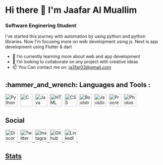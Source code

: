 <h1>Hi there 👋 I'm Jaafar Al Muallim</h1>

<h3> Software Enginering Student </h3>
I've started this journey with automation by using python and python libraries. Now I'm focusing more on web development using js. Next is app development using Flutter & dart

- 🌱 I’m currently learning more about web and app development 
- 👯 I’m looking to collaborate on any project with creative ideas
- 📫 You Can contact me on: ja3far03@gmail.com


<h2>:hammer_and_wrench: Languages and Tools :</h2>
<div>
 <img src="https://raw.githubusercontent.com/danielcranney/readme-generator/main/public/icons/skills/python-colored.svg" title="Python"  alt="Python" width="40" height="40"/>&nbsp;
     <img src= "https://raw.githubusercontent.com/danielcranney/readme-generator/main/public/icons/skills/c-colored.svg" title= "C" alt ="C" width="40" height="40"/>&nbsp;
  <img src="https://raw.githubusercontent.com/danielcranney/readme-generator/main/public/icons/skills/java-colored.svg" title="Java" alt="Java" width="40" height="40"/>&nbsp;
  <img src="https://raw.githubusercontent.com/danielcranney/readme-generator/main/public/icons/skills/html5-colored.svg" title="HTML5" alt="HTML" width="40" height="40"/>&nbsp;
  <img src="https://raw.githubusercontent.com/danielcranney/readme-generator/main/public/icons/skills/css3-colored.svg"  title="CSS3" alt="CSS" width="40" height="40"/>&nbsp;
        <img src= "https://raw.githubusercontent.com/danielcranney/readme-generator/main/public/icons/skills/bootstrap-colored.svg" title= "Bootstrap" alt ="Bootstrap" width="40" height="40"/>&nbsp;
  <img src="https://raw.githubusercontent.com/danielcranney/readme-generator/main/public/icons/skills/javascript-colored.svg" title="JavaScript" alt="JavaScript" width="40" height="40"/>&nbsp;
  <img src= "https://www.iamag.co/wp-content/uploads/2016/10/Procreate-Icon-750x400.png" title= "Procreate" alt ="Procreate" width="40" height="40"/>&nbsp;
  <img src= "https://raw.githubusercontent.com/danielcranney/readme-generator/main/public/icons/skills/photoshop-colored.svg" title= "Photoshop" alt ="Photoshop" width="40" height="40"/>&nbsp;
</div>

<h2>Social</h2>
<div id="badges">
  <a href="https://discord.com/users/Ja3far03#2727">
  <img src="https://raw.githubusercontent.com/danielcranney/readme-generator/main/public/icons/socials/discord.svg" alt="Discord Badge" width="40" height="40"/>&nbsp;
  <a href="https://twitter.com/Ja3far032?t=-98p2rYmUwNx5YPeMHAihQ&s=09">
  <img src="https://raw.githubusercontent.com/danielcranney/readme-generator/main/public/icons/socials/twitter.svg" alt="Twitter Badge" width="40" height="40"/>&nbsp;
  <a href="https://www.instagram.com/wrath_12/">
  <img src="https://raw.githubusercontent.com/danielcranney/readme-generator/main/public/icons/socials/instagram.svg" alt="Instagram Badge" width="40" height="40"/>&nbsp;
  <a href="https://github.com/JaafarAlMuallim">
  <img src="https://raw.githubusercontent.com/danielcranney/readme-generator/main/public/icons/socials/github.svg" alt="Github Badge" width="40" height="40"/>&nbsp;
  <a href="https://www.linkedin.com/in/jaafer-al-muallim-87556a198/">
  <img src="https://raw.githubusercontent.com/danielcranney/readme-generator/main/public/icons/socials/linkedin.svg" alt="LinkedIn Badge" width="40" height="40"/>&nbsp;
</div>

<h2>Stats</h2>


